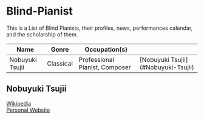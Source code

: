 # Blind-Pianist

This is a List of Blind Pianists, their profiles, news, performances calendar, and the scholarship of them.

|Name|  Genre  | Occupation(s) |  | 
|  ----  |  ----  | ----  | ----  |
|  Nobuyuki Tsujii  |  Classical  | Professional Pianist, Composer | [Nobuyuki Tsujii] (#Nobuyuki-Tsujii) |


## Nobuyuki Tsujii
[Wikipedia](https://en.wikipedia.org/wiki/Nobuyuki_Tsujii)<br>[Personal Website](https://avex.jp/tsujii/tsujii-en/profile/)
